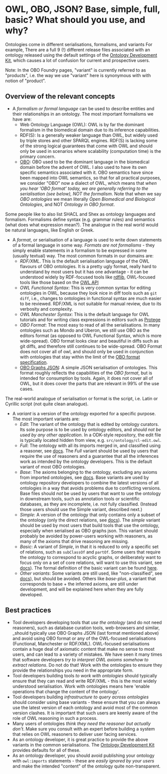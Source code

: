 # OWL, OBO, JSON? Base, simple, full, basic? What should you use, and why?

Ontologies come in different serialisations, formalisms, and variants For example, There are a full 9 (!) different release files associated with an ontology released using the default settings of the [Ontology Development Kit](../reference/glossary.md), which causes a lot of confusion for current and prospective users.

Note: In the OBO Foundry pages, "variant" is currently referred to as "products", i.e. the way we use "variant" here is synonymous with with notion of "product".

## Overview of the relevant concepts

- A *formalism or formal language* can be used to describe entities and their relationships in an ontology. The most important formalisms we have are:
    - Web Ontology Language (OWL): OWL is by far the dominant formalism in the biomedical domain due to its inference capabilities.
    - RDF(S): Is a generally weaker language than OWL, but widely used by triple stores and other SPARQL engines. RDF(S) is lacking some of the strong logical guarantees that come with OWL and should only be used in scenarios where scalability (computation time) is the primary concern.
    - [OBO](https://owlcollab.github.io/oboformat/doc/obo-syntax.html): OBO used to be the dominant language in the biomedical domain before the advent of OWL. I also used to have its own specific semantics associated with it. OBO semantics have since been mapped into OWL semantics, so that for all practical purposes, we consider "OBO" now a dialect of OWL, which means that _when you hear 'OBO format' today, we are generally referring to the  serialisation (see below), NOT the formalism_. Note that when we say _OBO ontologies_ we mean literally _Open Biomedical and Biological Ontologies_, and NOT _Ontology in OBO format_.

Some people like to also list SHACL and Shex as ontology languages and formalism. Formalisms define syntax (e.g. grammar rules) and semantics (what does what expression mean?). The analogue in the real world would be natural languages, like English or Greek.

- A *format*, or serialisation of a language is used to write down statements of a formal language in some way. _Formats are not formalisms_ - they simply enable statements in a formalism to be expressed in some (usually textual) way. The most common formats in our domains are:
    - *RDF/XML*. This is the default serialisation language of the OWL flavours of OBO ontologies. It is a pretty ugly format, really hard to understand by most users but it has one advantage - it can be understood widely by RDF-focused tools like [rdflib](../reference/glossary.md), OWL-focused tools like those based on the [OWL API](../reference/glossary.md)
    - *OWL Functional Syntax*: This is very common syntax for editing ontologies in OWL, because they look nice in diff tools such as `git diff`, i.e., changes to ontologies in functional syntax are much easier to be reviewed. RDF/XML is not suitable for manual review, due to its verbosity and complexity.
    - *OWL Manchester Syntax*: This is the default language for OWL tutorials and for writing class expressions in editors such as [Protege](../reference/glossary.md)
    - *OBO Format*: The most easy to read of all the serialisations. In many ontologies such as Mondo and Uberon, we still use OBO as the editors format (as opposed to OWL Functional Syntax, which is more wide-spread). OBO format looks clear and beautiful in diffs such as git diffs, and therefore still continues to be wide-spread. OBO Format does not cover all of owl, and should only be used in conjunction with ontologies that stay within the limit of the [OBO format specification](https://owlcollab.github.io/oboformat/doc/obo-syntax.html).
    - [OBO Graphs JSON](https://github.com/geneontology/obographs): A simple JSON serialisation of ontologies. This format roughly reflects the capabilities of the *OBO format*, but is intended for consumption by tools. Again, it does not cover all of OWL, but it does cover the parts that are relevant in 99% of the use cases.

The real-world analogue of serialisation or format is the script, i.e. Latin or Cyrillic script (not quite clean analogue).

- A *variant* is a version of the ontology exported for a specific purpose. The most important variants are:
    - *Edit*: The variant of the ontology that is edited by ontology curators. Its sole purpose is to be used by ontology editors, and _should not be used by any other application_. In a ODK-style repository, the edit file is typically located hidden from view, e.g. `src/ontology/cl-edit.owl`.
    - *Full*: The ontology with all its imports merged in, and classified using a reasoner, see [docs](https://github.com/INCATools/ontology-development-kit/blob/master/docs/ReleaseArtefacts.md). The *Full* variant should be used by users that require the use of reasoners and a guarantee that all the inferences work as intended by the ontology developers. This is the default variant of most OBO ontologies.
    - *Base*: The axioms belonging to the ontology, excluding any axioms from imported ontologies, see [docs](https://github.com/INCATools/ontology-development-kit/blob/master/docs/ReleaseArtefacts.md). Base variants are used by ontology repository developers to combine the latest versions of all ontologies in a way that avoids problems due to conflicting versions. Base files should _not_ be used by users that want to use the ontology in downstream tools, such as annotation tools or scientific databases, as they are incomplete, i.e. not fully classified. (Instead those users should use the Simple variant, described next.)
    - *Simple*: A version of the ontology that only contains only a subset of the ontology (only the direct relations, see [docs](https://github.com/INCATools/ontology-development-kit/blob/master/docs/ReleaseArtefacts.md)). The *simple* variant should be used by most users that build tools that use the ontology, especially when serialised as OBO graphs json. This variant should probably be avoided by power-users working with reasoners, as many of the axioms that drive reasoning are missing.
    - *Basic*: A variant of *Simple*, in that it is reduced to only a specific set of relations, such as `subClassOf` and `partOf`. Some users that require the ontology to correspond to acyclic graphs, or deliberately want to focus only on a set of core relations, will want to use this variant, see [docs](https://github.com/INCATools/ontology-development-kit/blob/master/docs/ReleaseArtefacts.md)). The formal definition of the basic variant can be found [here](http://owlcollab.github.io/oboformat/doc/obo-syntax.html#6).
    - *Other variants*: Some variants are still used, like "non-classified", see [docs](https://github.com/INCATools/ontology-development-kit/blob/master/docs/ReleaseArtefacts.md)), but should be avoided. Others like *base-plus*, a variant that corresponds to base + the inferred axioms, are still under development, and will be explained here when they are fully developed.

## Best practices

- Tool developers developing tools that _use the ontology_ (and do not need reasoners), such as database curation tools, web-browsers and similar, _should typically use OBO Graphs JSON (last format mentioned above) and avoid using OBO format or any of the OWL-focused serialisations (Functional, Manchester or RDF/XML). OWL-focused serialisations contain a huge deal of axiomatic content that make no sense to most users, and can lead to a variety of mistakes. We have seen it many times that software developers _try to interpret OWL axioms somehow to extract relations_. Do not do that! Work with the ontologies to ensure they provide the relationships you need in the appropriate form.
- Tool developers building tools _to work with ontologies_ should typically ensure that they can read and write RDF/XML - this is the most widely understood serialisation. Work with ontologies means here 'enable operations that change the content of the ontology'.
- Tool developers building _infrastructure to query across ontologies_ should consider using base variants - these ensure that you can always use the latest version of each ontology and avoid most of the common version clashes. It is important that such users are keenly aware of the role of OWL reasoning in such a process.
- Many users of ontologies _think they need the reasoner but actually don't_. Make sure you consult with an expert before building a system that relies on OWL reasoners to deliver user facing services.
- As an ontology developer, it is great practice to provide the above variants in the common serialisations. The [Ontology Development Kit](../reference/glossary.md) provides defaults for all of these.
- As an ontology developer, you should avoid publishing your ontology with `owl:imports` statements - these are _easily ignored by your users_ and make the intended "content" of the ontology quite non-transparent.
